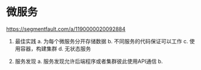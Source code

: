 # 微服务

https://segmentfault.com/a/1190000020092884

1. 最佳实践
    a. 为每个微服务分开存储数据
    b. 不同服务的代码保证可以工作
    c. 使用容器，构建集群
    d. 无状态服务

2. 服务发现
    a. 服务发现允许后端程序或者集群彼此使用API通信
    b. 